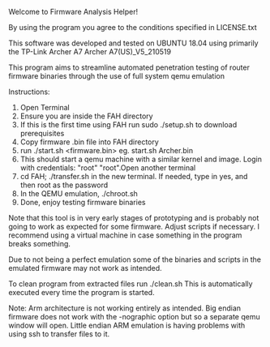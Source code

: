 Welcome to Firmware Analysis Helper!

By using the program you agree to the conditions specified in LICENSE.txt

This software was developed and tested on UBUNTU 18.04 using primarily the TP-Link Archer A7 Archer A7(US)_V5_210519 

This program aims to streamline automated penetration testing of router firmware binaries through the use of full system qemu emulation

Instructions:
1) Open Terminal
2) Ensure you are inside the FAH directory
4) If this is the first time using FAH run sudo ./setup.sh to download prerequisites
3) Copy firmware .bin file into FAH directory
4) run ./start.sh <firmware.bin>    eg. start.sh Archer.bin
5) This should start a qemu machine with a similar kernel and image. Login with credentials: "root" "root".Open another terminal
6) cd FAH; ./transfer.sh in the new terminal. If needed, type in yes, and then root as the password
7) In the QEMU emulation, ./chroot.sh
8) Done, enjoy testing firmware binaries





Note that this tool is in very early stages of prototyping and is probably not going to work as expected for some firmware. Adjust scripts if necessary. I recommend using a virtual machine in case something in the program breaks something.

Due to not being a perfect emulation some of the binaries and scripts in the emulated firmware may not work as intended. 

To clean program from extracted files run ./clean.sh This is automatically executed every time the program is started.


Note: Arm architecture is not working entirely as intended. Big endian firmware does not work with the -nographic option but so a separate qemu window will open. Little endian ARM emulation is having problems with using ssh to transfer files to it. 

